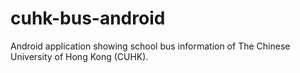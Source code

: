 # cuhk-bus-android
Android application showing school bus information of The Chinese University of Hong Kong (CUHK).
